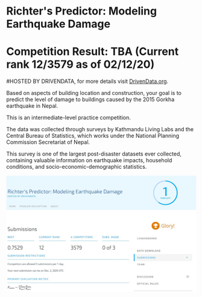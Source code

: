 # Richter's Predictor: Modeling Earthquake Damage
# Competition Result: TBA (Current rank 12/3579 as of 02/12/20)

#HOSTED BY DRIVENDATA, for more details visit [DrivenData.org](https://www.drivendata.org/competitions/57/nepal-earthquake/).


Based on aspects of building location and construction, your goal is to predict the level of damage to buildings caused by the 2015 Gorkha earthquake in Nepal.

This is an intermediate-level practice competition.

The data was collected through surveys by Kathmandu Living Labs and the Central Bureau of Statistics, which works under the National Planning Commission Secretariat of Nepal.

This survey is one of the largest post-disaster datasets ever collected, containing valuable information on earthquake impacts, household conditions, and socio-economic-demographic statistics.

![alt text](https://github.com/muke888/DataScience-Competitions/blob/master/002.Richter's%20Predictor:%20Modeling%20Earthquake%20Damage/Results%20as%20at%2002.12.20.JPG)
